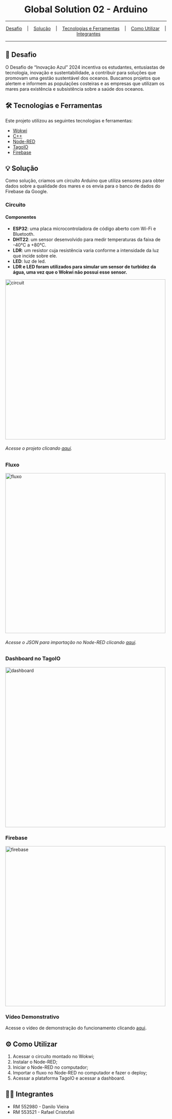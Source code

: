 <h1 align="center">Global Solution 02 - Arduino</h1>

<hr/>

<p align="center">
  <a href="#pushpin-Desafio">Desafio</a>
  &nbsp;&nbsp;&nbsp;|&nbsp;&nbsp;&nbsp;
  <a href="#bulb-Solução">Solução</a>
  &nbsp;&nbsp;&nbsp;|&nbsp;&nbsp;&nbsp;
  <a href="#hammer_and_wrench-Tecnologias-e-Ferramentas">Tecnologias e Ferramentas</a>
  &nbsp;&nbsp;&nbsp;|&nbsp;&nbsp;&nbsp;
  <a href="#gear-Como-Utilizar">Como Utilizar</a>
  &nbsp;&nbsp;&nbsp;|&nbsp;&nbsp;&nbsp;
  <a href="#technologist-Integrantes">Integrantes</a>
</p>

<hr/>

## :pushpin: Desafio
O Desafio de “Inovação Azul” 2024 incentiva os estudantes, entusiastas de tecnologia, inovação e sustentabilidade, a contribuir para soluções que promovam uma gestão sustentável dos oceanos.
Buscamos projetos que alertem e informem as populações costeiras e as empresas que utilizam os mares para existência e subsistência sobre a saúde dos oceanos.

## :hammer_and_wrench: Tecnologias e Ferramentas
Este projeto utilizou as seguintes tecnologias e ferramentas:
* [Wokwi](https://docs.wokwi.com/pt-BR/)
* [C++](https://pt.wikipedia.org/wiki/C%2B%2B)
* [Node-RED](https://nodered.org/)
* [TagoIO](https://tago.io/)
* [Firebase](https://firebase.google.com/)

## :bulb: Solução
Como solução, criamos um circuito Arduino que utiliza sensores para obter dados sobre a qualidade dos mares e os envia para o banco de dados do Firebase da Google.


### Circuito
<h4>Componentes</h4>
<ul>
  <li><b>ESP32</b>: uma placa microcontroladora de código aberto com Wi-Fi e Bluetooth.</li>
  <li><b>DHT22</b>: um sensor desenvolvido para medir temperaturas da faixa de -40°C a +80°C.</li>
  <li><b>LDR</b>: um resistor cuja resistência varia conforme a intensidade da luz que incide sobre ele.</li>
  <li><b>LED</b>: luz de led.</li>
  <li><b>LDR e LED foram utilizados para simular um sensor de turbidez da água, uma vez que o Wokwi não possui esse sensor.</b></li>
</ul>

<img src="https://github.com/Rafafaaa-FIAP/GS02-arduino/blob/main/circuit.png" alt="circuit" width="500" />
<h6>Acesse o projeto clicando <a href="https://wokwi.com/projects/406961707909764097">aqui</a>.</h6>

### Fluxo
<img src="https://github.com/Rafafaaa-FIAP/GS02-arduino/blob/main/flow.png" alt="fluxo" width="500" />
<h6>Acesse o JSON para importação no Node-RED clicando <a href="https://github.com/Rafafaaa-FIAP/GS02-arduino/blob/main/flows.json">aqui</a>.</h6>

### Dashboard no TagoIO
<img src="https://github.com/Rafafaaa-FIAP/GS02-arduino/blob/main/dashboard.png" alt="dashboard" width="500" />

### Firebase
<img src="https://github.com/Rafafaaa-FIAP/GS02-arduino/blob/main/firebase.png" alt="firebase" width="500" />

### Vídeo Demonstrativo
Acesse o vídeo de demonstração do funcionamento clicando <a href="https://youtu.be/f0vBU6J-aKE">aqui</a>.

## :gear: Como Utilizar
1. Acessar o circuito montado no Wokwi;
2. Instalar o Node-RED;
3. Iniciar o Node-RED no computador;
4. Importar o fluxo no Node-RED no computador e fazer o deploy;
5. Acessar a plataforma TagoIO e acessar a dashboard.

## :technologist: Integrantes
* RM 552980 - Danilo Vieira
* RM 553521 - Rafael Cristofali
